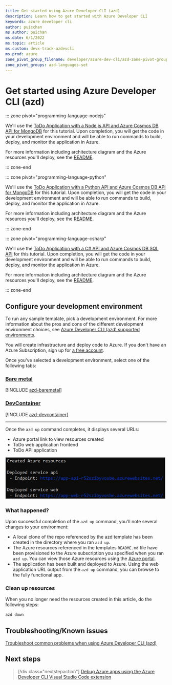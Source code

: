```yaml
---
title: Get started using Azure Developer CLI (azd)
description: Learn how to get started with Azure Developer CLI
keywords: azure developer cli
author: puicchan
ms.author: puichan
ms.date: 6/1/2022
ms.topic: article
ms.custom: devx-track-azdevcli
ms.prod: azure
zone_pivot_group_filename: developer/azure-dev-cli/azd-zone-pivot-groups.json
zone_pivot_groups: azd-languages-set
---
```


# Get started using Azure Developer CLI (azd)

::: zone pivot="programming-language-nodejs"

We'll use the [ToDo Application with a Node.js API and Azure Cosmos DB API for MongoDB](https://github.com/azure-samples/todo-nodejs-mongo) for this tutorial. Upon completion, you will get the code in your development environment and will be able to run commands to build, deploy, and monitor the application in Azure.

For more information including architecture diagram and the Azure resources you'll deploy, see the [README](https://github.com/Azure-Samples/todo-nodejs-mongo/blob/main/README.md).

::: zone-end

::: zone pivot="programming-language-python"

We'll use the [ToDo Application with a Python API and Azure Cosmos DB API for MongoDB](https://github.com/azure-samples/todo-python-mongo) for this tutorial. Upon completion, you will get the code in your development environment and will be able to run commands to build, deploy, and monitor the application in Azure.

For more information including architecture diagram and the Azure resources you'll deploy, see the [README](https://github.com/Azure-Samples/todo-python-mongo/blob/main/README.md).

::: zone-end

::: zone pivot="programming-language-csharp"

We'll use the [ToDo Application with a C# API and Azure Cosmos DB SQL API](https://github.com/Azure-Samples/todo-csharp-cosmos-sql) for this tutorial. Upon completion, you will get the code in your development environment and will be able to run commands to build, deploy, and monitor the application in Azure.

For more information including architecture diagram and the Azure resources you'll deploy, see the [README](https://github.com/Azure-Samples/todo-csharp-cosmos-sql/blob/main/README.md).

::: zone-end

## Configure your development environment

To run any sample template, pick a development environment. For more information about the pros and cons of the different development environment choices, see [Azure Developer CLI (azd) supported environments](overview.md#supported-development-environments).    

You will create infrastructure and deploy code to Azure. If you don't have an Azure Subscription, sign up for [a free account](https://azure.microsoft.com/free/).

Once you've selected a development environment, select one of the following tabs:

### [Bare metal](#tab/bare-metal)

[!INCLUDE [azd-baremetal](includes/azd-baremetal.md)]

### [DevContainer](#tab/devcontainer)

[!INCLUDE [azd-devcontainer](includes/azd-devcontainer.md)]

---

Once the `azd up` command completes, it displays several URLs:

- Azure portal link to view resources created
- ToDo web application frontend
- ToDo API application 

!["azd up output"](media/get-started/urls.png)

### What happened?

Upon successful completion of the `azd up` command, you'll note several changes to your environment:

- A local clone of the repo referenced by the azd template has been created in the directory where you ran `azd up`.
- The Azure resources referenced in the templates `README.md` file have been provisioned to the Azure subscription you specified when you ran `azd up`. You can view those Azure resources using the [Azure portal](https://portal.azure.com).
- The application has been built and deployed to Azure. Using the web application URL output from the `azd up` command, you can browse to the fully functional app.

### Clean up resources

When you no longer need the resources created in this article, do the following steps:

``` bash
azd down
```

## Troubleshooting/Known issues

[Troubleshoot common problems when using Azure Developer CLI (azd)](troubleshoot.md)

## Next steps

> [!div class="nextstepaction"]
> [Debug Azure apps using the Azure Developer CLI Visual Studio Code extension](how-to-run-and-debug.md)
